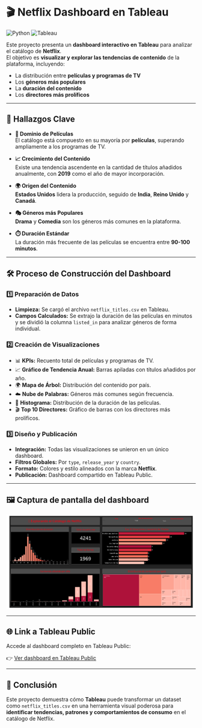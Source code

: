 # 🎬 Netflix Dashboard en Tableau

![Python](https://img.shields.io/badge/Python-3776AB?style=for-the-badge&logo=python&logoColor=white)
![Tableau](https://img.shields.io/badge/Tableau-E97627?style=for-the-badge&logo=tableau&logoColor=white)

Este proyecto presenta un **dashboard interactivo en Tableau** para analizar el catálogo de **Netflix**.  
El objetivo es **visualizar y explorar las tendencias de contenido** de la plataforma, incluyendo:  
- La distribución entre **películas y programas de TV**  
- Los **géneros más populares**  
- La **duración del contenido**  
- Los **directores más prolíficos**  

---

## 🔎 Hallazgos Clave

- **🎥 Dominio de Películas**  
  El catálogo está compuesto en su mayoría por **películas**, superando ampliamente a los programas de TV.  

- **📈 Crecimiento del Contenido**  
  Existe una tendencia ascendente en la cantidad de títulos añadidos anualmente, con **2019** como el año de mayor incorporación.  

- **🌍 Origen del Contenido**  
  **Estados Unidos** lidera la producción, seguido de **India**, **Reino Unido** y **Canadá**.  

- **🎭 Géneros más Populares**  
  **Drama** y **Comedia** son los géneros más comunes en la plataforma.  

- **⏱️ Duración Estándar**  
  La duración más frecuente de las películas se encuentra entre **90-100 minutos**.  

---

## 🛠️ Proceso de Construcción del Dashboard

### 1️⃣ Preparación de Datos
- **Limpieza:** Se cargó el archivo `netflix_titles.csv` en Tableau.  
- **Campos Calculados:** Se extrajo la duración de las películas en minutos y se dividió la columna `listed_in` para analizar géneros de forma individual.  

### 2️⃣ Creación de Visualizaciones
- 📊 **KPIs:** Recuento total de películas y programas de TV.  
- 📈 **Gráfico de Tendencia Anual:** Barras apiladas con títulos añadidos por año.  
- 🌍 **Mapa de Árbol:** Distribución del contenido por país.  
- ☁️ **Nube de Palabras:** Géneros más comunes según frecuencia.  
- 📏 **Histograma:** Distribución de la duración de las películas.  
- 🎬 **Top 10 Directores:** Gráfico de barras con los directores más prolíficos.  

### 3️⃣ Diseño y Publicación
- **Integración:** Todas las visualizaciones se unieron en un único dashboard.  
- **Filtros Globales:** Por `type`, `release_year` y `country`.  
- **Formato:** Colores y estilo alineados con la marca **Netflix**.  
- **Publicación:** Dashboard compartido en Tableau Public.  

---

## 🖼️ Captura de pantalla del dashboard  

![Netflix Dashboard](netflix_dashboard.png)  

---

## 🌐 Link a Tableau Public

Accede al dashboard completo en Tableau Public:  

👉 [Ver dashboard en Tableau Public](https://public.tableau.com/views/Netflix_17565206236860/Dashboard1?:language=es-ES&:sid=&:redirect=auth&:display_count=n&:origin=viz_share_link)  

---

## 🚀 Conclusión

Este proyecto demuestra cómo **Tableau** puede transformar un dataset como `netflix_titles.csv` en una herramienta visual poderosa para **identificar tendencias, patrones y comportamientos de consumo** en el catálogo de Netflix.  
